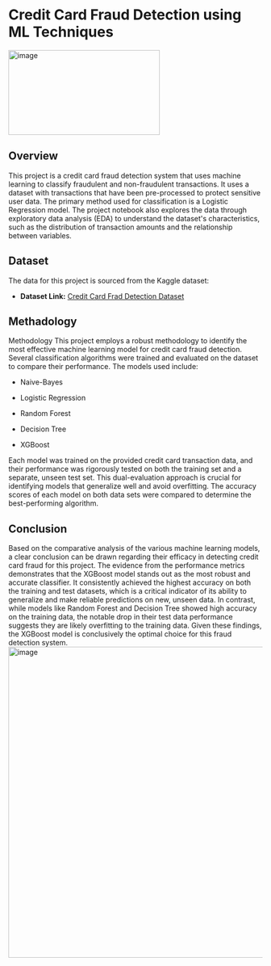 # Credit Card Fraud Detection using ML Techniques

<img width="300" height="168" alt="image" src="https://github.com/user-attachments/assets/4ee15b62-2360-4764-9bb2-581595232873" />

## Overview
This project is a credit card fraud detection system that uses machine learning to classify fraudulent and non-fraudulent transactions. It uses a dataset with transactions that have been pre-processed to protect sensitive user data.
The primary method used for classification is a Logistic Regression model. The project notebook also explores the data through exploratory data analysis (EDA) to understand the dataset's characteristics, such as the distribution of transaction amounts and the relationship between variables.

## Dataset

The data for this project is sourced from the Kaggle dataset:

- **Dataset Link:** [Credit Card Frad Detection Dataset](https://www.kaggle.com/datasets/mlg-ulb/creditcardfraud)

## Methadology

Methodology
This project employs a robust methodology to identify the most effective machine learning model for credit card fraud detection. Several classification algorithms were trained and evaluated on the dataset to compare their performance. The models used include:

- Naive-Bayes

- Logistic Regression

- Random Forest

- Decision Tree

- XGBoost

Each model was trained on the provided credit card transaction data, and their performance was rigorously tested on both the training set and a separate, unseen test set. This dual-evaluation approach is crucial for identifying models that generalize well and avoid overfitting. The accuracy scores of each model on both data sets were compared to determine the best-performing algorithm.

## Conclusion 
Based on the comparative analysis of the various machine learning models, a clear conclusion can be drawn regarding their efficacy in detecting credit card fraud for this project. The evidence from the performance metrics demonstrates that the XGBoost model stands out as the most robust and accurate classifier. It consistently achieved the highest accuracy on both the training and test datasets, which is a critical indicator of its ability to generalize and make reliable predictions on new, unseen data. In contrast, while models like Random Forest and Decision Tree showed high accuracy on the training data, the notable drop in their test data performance suggests they are likely overfitting to the training data. Given these findings, the XGBoost model is conclusively the optimal choice for this fraud detection system.
<img width="1151" height="616" alt="image" src="https://github.com/user-attachments/assets/26b2ca28-71c9-4b83-9990-e61fde2f6bd0" />


